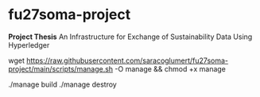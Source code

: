 # fu27soma-project
**Project Thesis**
An Infrastructure for Exchange of Sustainability Data Using Hyperledger

wget https://raw.githubusercontent.com/saracoglumert/fu27soma-project/main/scripts/manage.sh -O manage && chmod +x manage

./manage build
./manage destroy